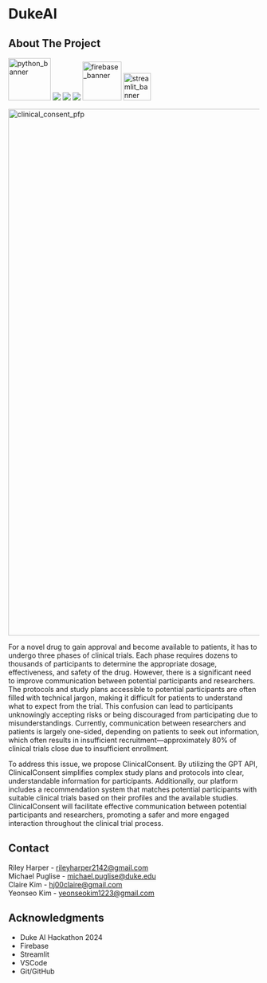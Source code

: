 # DukeAI

## About The Project 

<img src="https://github.com/user-attachments/assets/4d4ae1b1-897d-402b-8dec-71b7fb43d062" alt="python_banner" width="85"/> <img src="https://img.shields.io/badge/HTML5-E34F26?style=for-the-badge&logo=html5&logoColor=white" /> <img src="https://img.shields.io/badge/Tailwind_CSS-38B2AC?style=for-the-badge&logo=tailwind-css&logoColor=white" /> <img src="https://img.shields.io/badge/CSS3-1572B6?style=for-the-badge&logo=css3&logoColor=white" /> <img src="https://github.com/user-attachments/assets/275523c3-c0c0-4b4c-8aa7-922784ccb3d0" alt="firebase_banner" width="78"/> <img src="https://github.com/user-attachments/assets/9c2554ae-8aba-4c16-9f13-182131dfdb3c" alt="streamlit_banner" width="55"/> 

<img width="1057" alt="clinical_consent_pfp" src="https://github.com/user-attachments/assets/5e2b99cf-6e08-4e04-8772-49da66d7356a">

For a novel drug to gain approval and become available to patients, it has to undergo three phases of clinical trials. Each phase requires dozens to thousands of participants to determine the appropriate dosage, effectiveness, and safety of the drug. However, there is a significant need to improve communication between potential participants and researchers. The protocols and study plans accessible to potential participants are often filled with technical jargon, making it difficult for patients to understand what to expect from the trial. This confusion can lead to participants unknowingly accepting risks or being discouraged from participating due to misunderstandings. Currently, communication between researchers and patients is largely one-sided, depending on patients to seek out information, which often results in insufficient recruitment—approximately 80% of clinical trials close due to insufficient enrollment.

To address this issue, we propose ClinicalConsent. By utilizing the GPT API, ClinicalConsent simplifies complex study plans and protocols into clear, understandable information for participants. Additionally, our platform includes a recommendation system that matches potential participants with suitable clinical trials based on their profiles and the available studies. ClinicalConsent will facilitate effective communication between potential participants and researchers, promoting a safer and more engaged interaction throughout the clinical trial process.

## Contact
Riley Harper - rileyharper2142@gmail.com <br> 
Michael Puglise - michael.puglise@duke.edu <br>
Claire Kim - hj00claire@gmail.com <br>
Yeonseo Kim - yeonseokim1223@gmail.com

## Acknowledgments
- Duke AI Hackathon 2024
- Firebase
- Streamlit
- VSCode
- Git/GitHub 
